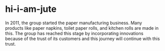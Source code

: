 # hi-i-am-jute
In 2011, the group started the paper manufacturing business. Many products like paper napkins, toilet paper rolls, and kitchen rolls are made in this.  The group has reached this stage by incorporating innovations because of the trust of its customers and this journey will continue with this trust.
